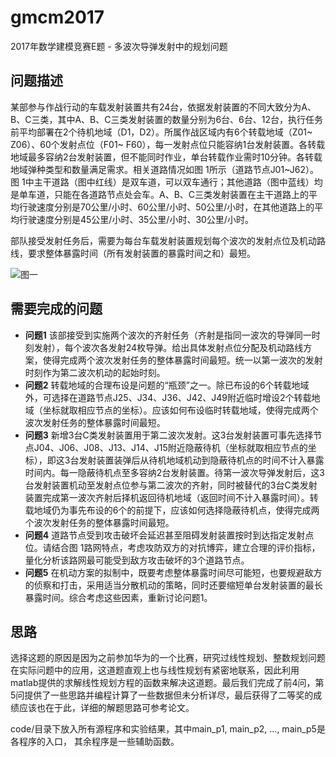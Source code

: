# gmcm2017
2017年数学建模竞赛E题 - 多波次导弹发射中的规划问题

## 问题描述
某部参与作战行动的车载发射装置共有24台，依据发射装置的不同大致分为A、B、C三类，其中A、B、C三类发射装置的数量分别为6台、6台、12台，执行任务前平均部署在2个待机地域（D1，D2）。所属作战区域内有6个转载地域（Z01~ Z06）、60个发射点位（F01~ F60），每一发射点位只能容纳1台发射装置。各转载地域最多容纳2台发射装置，但不能同时作业，单台转载作业需时10分钟。各转载地域弹种类型和数量满足需求。相关道路情况如图 1所示（道路节点J01~J62）。图 1中主干道路（图中红线）是双车道，可以双车通行；其他道路（图中蓝线）均是单车道，只能在各道路节点处会车。A、B、C三类发射装置在主干道路上的平均行驶速度分别是70公里/小时、60公里/小时、50公里/小时，在其他道路上的平均行驶速度分别是45公里/小时、35公里/小时、30公里/小时。

部队接受发射任务后，需要为每台车载发射装置规划每个波次的发射点位及机动路线，要求整体暴露时间（所有发射装置的暴露时间之和）最短。

![图一](https://i.imgur.com/IKb7zM3.jpg)

## 需要完成的问题
* **问题1** 该部接受到实施两个波次的齐射任务（齐射是指同一波次的导弹同一时刻发射），每个波次各发射24枚导弹。给出具体发射点位分配及机动路线方案，使得完成两个波次发射任务的整体暴露时间最短。统一以第一波次的发射时刻作为第二波次机动的起始时刻。
* **问题2** 转载地域的合理布设是问题的“瓶颈”之一。除已布设的6个转载地域外，可选择在道路节点J25、J34、J36、J42、J49附近临时增设2个转载地域（坐标就取相应节点的坐标）。应该如何布设临时转载地域，使得完成两个波次发射任务的整体暴露时间最短。
* **问题3** 新增3台C类发射装置用于第二波次发射。这3台发射装置可事先选择节点J04、J06、J08、J13、J14、J15附近隐蔽待机（坐标就取相应节点的坐标），即这3台发射装置装弹后从待机地域机动到隐蔽待机点的时间不计入暴露时间内。每一隐蔽待机点至多容纳2台发射装置。待第一波次导弹发射后，这3台发射装置机动至发射点位参与第二波次的齐射，同时被替代的3台C类发射装置完成第一波次齐射后择机返回待机地域（返回时间不计入暴露时间）。转载地域仍为事先布设的6个的前提下，应该如何选择隐蔽待机点，使得完成两个波次发射任务的整体暴露时间最短。
* **问题4** 道路节点受到攻击破坏会延迟甚至阻碍发射装置按时到达指定发射点位。请结合图 1路网特点，考虑攻防双方的对抗博弈，建立合理的评价指标，量化分析该路网最可能受到敌方攻击破坏的3个道路节点。
* **问题5** 在机动方案的拟制中，既要考虑整体暴露时间尽可能短，也要规避敌方的侦察和打击，采用适当分散机动的策略，同时还要缩短单台发射装置的最长暴露时间。综合考虑这些因素，重新讨论问题1。

## 思路
选择这题的原因是因为之前参加华为的一个比赛，研究过线性规划、整数规划问题在实际问题中的应用，这道题直观上也与线性规划有紧密地联系，因此利用matlab提供的求解线性规划方程的函数来解决这道题。最后我们完成了前4问，第5问提供了一些思路并编程计算了一些数据但未分析详尽，最后获得了二等奖的成绩应该也在于此，详细的解题思路可参考论文。

code/目录下放入所有源程序和实验结果，其中main_p1, main_p2, ..., main_p5是各程序的入口， 其余程序是一些辅助函数。

